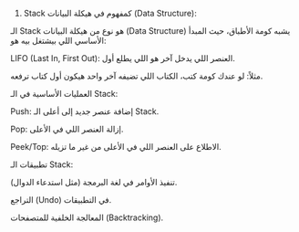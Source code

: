 1. Stack كمفهوم في هيكلة البيانات (Data Structure):

الـ Stack هو نوع من هيكلة البيانات (Data Structure) يشبه كومة الأطباق، حيث المبدأ الأساسي اللي بيشتغل بيه هو:

LIFO (Last In, First Out): العنصر اللي يدخل آخر هو اللي يطلع أول.

مثلاً: لو عندك كومة كتب، الكتاب اللي تضيفه آخر واحد هيكون أول كتاب ترفعه.

العمليات الأساسية في الـ Stack:

Push: إضافة عنصر جديد إلى أعلى الـ Stack.

Pop: إزالة العنصر اللي في الأعلى.

Peek/Top: الاطلاع على العنصر اللي في الأعلى من غير ما تزيله.

تطبيقات الـ Stack:

تنفيذ الأوامر في لغة البرمجة (مثل استدعاء الدوال).

التراجع (Undo) في التطبيقات.

المعالجة الخلفية للمتصفحات (Backtracking).
